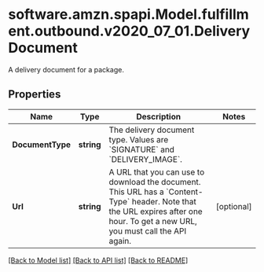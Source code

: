 # software.amzn.spapi.Model.fulfillment.outbound.v2020_07_01.DeliveryDocument
A delivery document for a package.

## Properties

Name | Type | Description | Notes
------------ | ------------- | ------------- | -------------
**DocumentType** | **string** | The delivery document type. Values are &#x60;SIGNATURE&#x60; and &#x60;DELIVERY_IMAGE&#x60;. | 
**Url** | **string** | A URL that you can use to download the document. This URL has a &#x60;Content-Type&#x60; header. Note that the URL expires after one hour. To get a new URL, you must call the API again. | [optional] 

[[Back to Model list]](../README.md#documentation-for-models) [[Back to API list]](../README.md#documentation-for-api-endpoints) [[Back to README]](../README.md)

